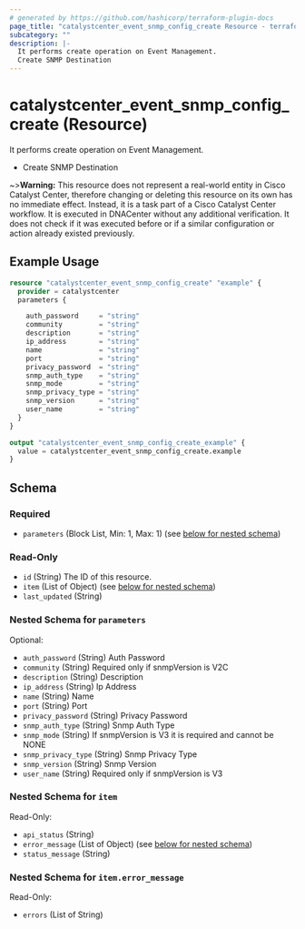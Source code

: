 ```yaml
---
# generated by https://github.com/hashicorp/terraform-plugin-docs
page_title: "catalystcenter_event_snmp_config_create Resource - terraform-provider-catalystcenter"
subcategory: ""
description: |-
  It performs create operation on Event Management.
  Create SNMP Destination
---
```


# catalystcenter_event_snmp_config_create (Resource)

It performs create operation on Event Management.

- Create SNMP Destination



~>**Warning:**
This resource does not represent a real-world entity in Cisco Catalyst Center, therefore changing or deleting this resource on its own has no immediate effect.
Instead, it is a task part of a Cisco Catalyst Center workflow. It is executed in DNACenter without any additional verification. It does not check if it was executed before or if a similar configuration or action already existed previously.

## Example Usage

```terraform
resource "catalystcenter_event_snmp_config_create" "example" {
  provider = catalystcenter
  parameters {

    auth_password     = "string"
    community         = "string"
    description       = "string"
    ip_address        = "string"
    name              = "string"
    port              = "string"
    privacy_password  = "string"
    snmp_auth_type    = "string"
    snmp_mode         = "string"
    snmp_privacy_type = "string"
    snmp_version      = "string"
    user_name         = "string"
  }
}

output "catalystcenter_event_snmp_config_create_example" {
  value = catalystcenter_event_snmp_config_create.example
}
```

<!-- schema generated by tfplugindocs -->
## Schema

### Required

- `parameters` (Block List, Min: 1, Max: 1) (see [below for nested schema](#nestedblock--parameters))

### Read-Only

- `id` (String) The ID of this resource.
- `item` (List of Object) (see [below for nested schema](#nestedatt--item))
- `last_updated` (String)

<a id="nestedblock--parameters"></a>
### Nested Schema for `parameters`

Optional:

- `auth_password` (String) Auth Password
- `community` (String) Required only if snmpVersion is V2C
- `description` (String) Description
- `ip_address` (String) Ip Address
- `name` (String) Name
- `port` (String) Port
- `privacy_password` (String) Privacy Password
- `snmp_auth_type` (String) Snmp Auth Type
- `snmp_mode` (String) If snmpVersion is V3 it is required and cannot be NONE
- `snmp_privacy_type` (String) Snmp Privacy Type
- `snmp_version` (String) Snmp Version
- `user_name` (String) Required only if snmpVersion is V3


<a id="nestedatt--item"></a>
### Nested Schema for `item`

Read-Only:

- `api_status` (String)
- `error_message` (List of Object) (see [below for nested schema](#nestedobjatt--item--error_message))
- `status_message` (String)

<a id="nestedobjatt--item--error_message"></a>
### Nested Schema for `item.error_message`

Read-Only:

- `errors` (List of String)
